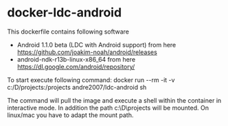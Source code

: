 # docker-ldc-android

This dockerfile contains following software
- Android 1.1.0 beta (LDC with Android support) from here https://github.com/joakim-noah/android/releases
- android-ndk-r13b-linux-x86_64 from here https://dl.google.com/android/repository/

To start execute following command:
docker run --rm -it -v c:/D/projects:/projects andre2007/ldc-android sh

The command will pull the image and execute a shell within the container in interactive mode.
In addition the path c:\D\projects will be mounted.
On linux/mac you have to adapt the mount path.
